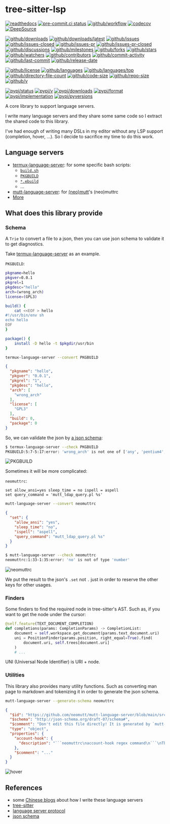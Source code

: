 # tree-sitter-lsp

[![readthedocs](https://shields.io/readthedocs/tree-sitter-lsp)](https://tree-sitter-lsp.readthedocs.io)
[![pre-commit.ci status](https://results.pre-commit.ci/badge/github/neomutt/tree-sitter-lsp/main.svg)](https://results.pre-commit.ci/latest/github/neomutt/tree-sitter-lsp/main)
[![github/workflow](https://github.com/neomutt/tree-sitter-lsp/actions/workflows/main.yml/badge.svg)](https://github.com/neomutt/tree-sitter-lsp/actions)
[![codecov](https://codecov.io/gh/neomutt/tree-sitter-lsp/branch/main/graph/badge.svg)](https://codecov.io/gh/neomutt/tree-sitter-lsp)
[![DeepSource](https://deepsource.io/gh/neomutt/tree-sitter-lsp.svg/?show_trend=true)](https://deepsource.io/gh/neomutt/tree-sitter-lsp)

[![github/downloads](https://shields.io/github/downloads/neomutt/tree-sitter-lsp/total)](https://github.com/neomutt/tree-sitter-lsp/releases)
[![github/downloads/latest](https://shields.io/github/downloads/neomutt/tree-sitter-lsp/latest/total)](https://github.com/neomutt/tree-sitter-lsp/releases/latest)
[![github/issues](https://shields.io/github/issues/neomutt/tree-sitter-lsp)](https://github.com/neomutt/tree-sitter-lsp/issues)
[![github/issues-closed](https://shields.io/github/issues-closed/neomutt/tree-sitter-lsp)](https://github.com/neomutt/tree-sitter-lsp/issues?q=is%3Aissue+is%3Aclosed)
[![github/issues-pr](https://shields.io/github/issues-pr/neomutt/tree-sitter-lsp)](https://github.com/neomutt/tree-sitter-lsp/pulls)
[![github/issues-pr-closed](https://shields.io/github/issues-pr-closed/neomutt/tree-sitter-lsp)](https://github.com/neomutt/tree-sitter-lsp/pulls?q=is%3Apr+is%3Aclosed)
[![github/discussions](https://shields.io/github/discussions/neomutt/tree-sitter-lsp)](https://github.com/neomutt/tree-sitter-lsp/discussions)
[![github/milestones](https://shields.io/github/milestones/all/neomutt/tree-sitter-lsp)](https://github.com/neomutt/tree-sitter-lsp/milestones)
[![github/forks](https://shields.io/github/forks/neomutt/tree-sitter-lsp)](https://github.com/neomutt/tree-sitter-lsp/network/members)
[![github/stars](https://shields.io/github/stars/neomutt/tree-sitter-lsp)](https://github.com/neomutt/tree-sitter-lsp/stargazers)
[![github/watchers](https://shields.io/github/watchers/neomutt/tree-sitter-lsp)](https://github.com/neomutt/tree-sitter-lsp/watchers)
[![github/contributors](https://shields.io/github/contributors/neomutt/tree-sitter-lsp)](https://github.com/neomutt/tree-sitter-lsp/graphs/contributors)
[![github/commit-activity](https://shields.io/github/commit-activity/w/neomutt/tree-sitter-lsp)](https://github.com/neomutt/tree-sitter-lsp/graphs/commit-activity)
[![github/last-commit](https://shields.io/github/last-commit/neomutt/tree-sitter-lsp)](https://github.com/neomutt/tree-sitter-lsp/commits)
[![github/release-date](https://shields.io/github/release-date/neomutt/tree-sitter-lsp)](https://github.com/neomutt/tree-sitter-lsp/releases/latest)

[![github/license](https://shields.io/github/license/neomutt/tree-sitter-lsp)](https://github.com/neomutt/tree-sitter-lsp/blob/main/LICENSE)
[![github/languages](https://shields.io/github/languages/count/neomutt/tree-sitter-lsp)](https://github.com/neomutt/tree-sitter-lsp)
[![github/languages/top](https://shields.io/github/languages/top/neomutt/tree-sitter-lsp)](https://github.com/neomutt/tree-sitter-lsp)
[![github/directory-file-count](https://shields.io/github/directory-file-count/neomutt/tree-sitter-lsp)](https://github.com/neomutt/tree-sitter-lsp)
[![github/code-size](https://shields.io/github/languages/code-size/neomutt/tree-sitter-lsp)](https://github.com/neomutt/tree-sitter-lsp)
[![github/repo-size](https://shields.io/github/repo-size/neomutt/tree-sitter-lsp)](https://github.com/neomutt/tree-sitter-lsp)
[![github/v](https://shields.io/github/v/release/neomutt/tree-sitter-lsp)](https://github.com/neomutt/tree-sitter-lsp)

[![pypi/status](https://shields.io/pypi/status/tree-sitter-lsp)](https://pypi.org/project/tree-sitter-lsp/#description)
[![pypi/v](https://shields.io/pypi/v/tree-sitter-lsp)](https://pypi.org/project/tree-sitter-lsp/#history)
[![pypi/downloads](https://shields.io/pypi/dd/tree-sitter-lsp)](https://pypi.org/project/tree-sitter-lsp/#files)
[![pypi/format](https://shields.io/pypi/format/tree-sitter-lsp)](https://pypi.org/project/tree-sitter-lsp/#files)
[![pypi/implementation](https://shields.io/pypi/implementation/tree-sitter-lsp)](https://pypi.org/project/tree-sitter-lsp/#files)
[![pypi/pyversions](https://shields.io/pypi/pyversions/tree-sitter-lsp)](https://pypi.org/project/tree-sitter-lsp/#files)

A core library to support language servers.

I write many language servers and they share some same code so I extract the
shared code to this library.

I've had enough of writing many DSLs in my editor without any LSP support
(completion, hover, ...). So I decide to sacrifice my time to do this work.

## Language servers

- [termux-language-server](https://github.com/termux/termux-language-server/):
  for some specific bash scripts:
  - [`build.sh`](https://github.com/termux/termux-packages/wiki/Creating-new-package)
  - [`PKGBUILD`](https://wiki.archlinux.org/title/PKGBUILD)
  - [`*.ebuild`](https://dev.gentoo.org/~zmedico/portage/doc/man/ebuild.5.html)
  - ...
- [mutt-language-server](https://github.com/neomutt/mutt-language-server):
  for [(neo)mutt](https://github.com/neomutt/neomutt)'s (neo)muttrc
- [More](https://github.com/Freed-Wu?tab=repositories&q=lsp-server)

## What does this library provide

### Schema

A `Trie` to convert a file to a json, then you can use json schema to validate
it to get diagnostics.

Take
[termux-language-server](https://github.com/termux/termux-language-server/) as
an example.

`PKGBUILD`:

```sh
pkgname=hello
pkgver=0.0.1
pkgrel=1
pkgdesc="hello"
arch=(wrong_arch)
license=(GPL3)

build() {
    cat <<EOF > hello
#!/usr/bin/env sh
echo hello
EOF
}

package() {
    install -D hello -t $pkgdir/usr/bin
}
```

```sh
termux-language-server --convert PKGBUILD
```

```json
{
  "pkgname": "hello",
  "pkgver": "0.0.1",
  "pkgrel": "1",
  "pkgdesc": "hello",
  "arch": [
    "wrong_arch"
  ],
  "license": [
    "GPL3"
  ],
  "build": 0,
  "package": 0
}
```

So, we can validate the json by [a json schema](https://github.com/termux/termux-language-server/tree/main/src/termux_language_server/assets/json):

<!-- markdownlint-disable MD013 -->

```sh
$ termux-language-server --check PKGBUILD
PKGBUILD:5:7-5:17:error: 'wrong_arch' is not one of ['any', 'pentium4', 'i486', 'i686', 'x86_64', 'x86_64_v3', 'arm', 'armv6h', 'armv7h', 'armv8', 'aarch64']
```

<!-- markdownlint-enable MD013 -->

![PKGBUILD](https://github.com/neomutt/tree-sitter-lsp/assets/32936898/58614996-bd8a-4e27-b573-87346c82ea2a)

Sometimes it will be more complicated:

`neomuttrc`:

```neomuttrc
set allow_ansi=yes sleep_time = no ispell = aspell
set query_command = 'mutt_ldap_query.pl %s'
```

```sh
mutt-language-server --convert neomuttrc
```

```json
{
  "set": {
    "allow_ansi": "yes",
    "sleep_time": "no",
    "ispell": "aspell",
    "query_command": "mutt_ldap_query.pl %s"
  }
}
```

```sh
$ mutt-language-server --check neomuttrc
neomuttrc:1:33-1:35:error: 'no' is not of type 'number'
```

![neomuttrc](https://github.com/neomutt/tree-sitter-lsp/assets/32936898/75ebf0c1-784a-43db-ae11-59783af57b4f)

We put the result to the json's `.set` not `.` just in order to reserve the
other keys for other usages.

### Finders

Some finders to find the required node in tree-sitter's AST.
Such as, if you want to get the node under the cursor:

```python
@self.feature(TEXT_DOCUMENT_COMPLETION)
def completions(params: CompletionParams) -> CompletionList:
    document = self.workspace.get_document(params.text_document.uri)
    uni = PositionFinder(params.position, right_equal=True).find(
        document.uri, self.trees[document.uri]
    )
    # ...
```

UNI (Universal Node Identifier) is URI + node.

### Utilities

This library also provides many utility functions. Such as converting man page to
markdown and tokenizing it in order to generate the json schema.

```sh
mutt-language-server --generate-schema neomuttrc
```

<!-- markdownlint-disable MD013 -->

````json
{
  "$id": "https://github.com/neomutt/mutt-language-server/blob/main/src/termux_language_server/assets/json/neomuttrc.json",
  "$schema": "http://json-schema.org/draft-07/schema#",
  "$comment": "Don't edit this file directly! It is generated by `mutt-language-server --generate-schema=neomuttrc`.",
  "type": "object",
  "properties": {
    "account-hook": {
      "description": "```neomuttrc\naccount-hook regex command\n```\nThis hook is executed whenever you access a remote mailbox. Useful to adjust configuration settings to different IMAP or POP servers."
    },
    "$comment": "..."
  }
}
````

<!-- markdownlint-enable MD013 -->

![hover](https://github.com/neomutt/tree-sitter-lsp/assets/32936898/22a0347e-3d4f-45c5-833b-e89225ce3b74)

## References

- some [Chinese blogs](https://freed-wu.github.io/tag/lsp/) about how I write
  these language servers
- [tree-sitter](https://tree-sitter.github.io/tree-sitter/)
- [language server protocol](https://microsoft.github.io/language-server-protocol/specifications/specification-current)
- [json schema](https://json-schema.org/specification)
